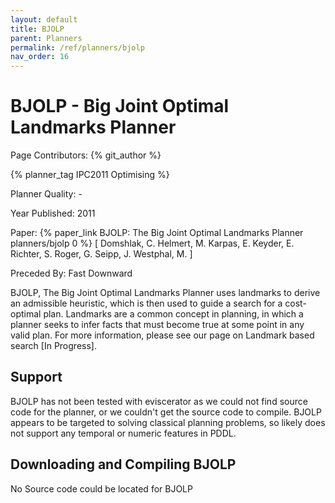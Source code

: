 ```yaml
---
layout: default
title: BJOLP
parent: Planners
permalink: /ref/planners/bjolp
nav_order: 16
---
```

# BJOLP - Big Joint Optimal Landmarks Planner

Page Contributors: {% git_author %}

{% planner_tag IPC2011 Optimising %}

Planner Quality: -

Year Published: 2011

Paper: {% paper_link BJOLP: The Big Joint Optimal Landmarks Planner planners/bjolp 0 %} [ Domshlak, C. Helmert, M. Karpas, E. Keyder, E. Richter, S. Roger, G. Seipp, J. Westphal, M. ]

Preceded By: Fast Downward

BJOLP, The Big Joint Optimal Landmarks Planner uses landmarks to derive an admissible heuristic, which is then used to guide a search for a cost-optimal plan. Landmarks are a common concept in planning, in which a planner seeks to infer facts that must become true at some point in any valid plan. For more information, please see our page on Landmark based search [In Progress].

## Support

BJOLP has not been tested with eviscerator as we could not find source code for the planner, or we couldn't get the source code to compile. BJOLP appears to be targeted to solving classical planning problems, so likely does not support any temporal or numeric features in PDDL.

## Downloading and Compiling BJOLP

No Source code could be located for BJOLP
